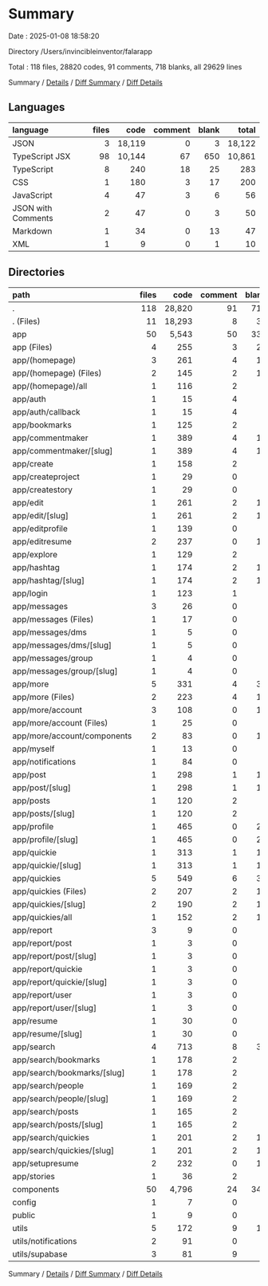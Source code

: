 # Summary

Date : 2025-01-08 18:58:20

Directory /Users/invincibleinventor/falarapp

Total : 118 files,  28820 codes, 91 comments, 718 blanks, all 29629 lines

Summary / [Details](details.md) / [Diff Summary](diff.md) / [Diff Details](diff-details.md)

## Languages
| language | files | code | comment | blank | total |
| :--- | ---: | ---: | ---: | ---: | ---: |
| JSON | 3 | 18,119 | 0 | 3 | 18,122 |
| TypeScript JSX | 98 | 10,144 | 67 | 650 | 10,861 |
| TypeScript | 8 | 240 | 18 | 25 | 283 |
| CSS | 1 | 180 | 3 | 17 | 200 |
| JavaScript | 4 | 47 | 3 | 6 | 56 |
| JSON with Comments | 2 | 47 | 0 | 3 | 50 |
| Markdown | 1 | 34 | 0 | 13 | 47 |
| XML | 1 | 9 | 0 | 1 | 10 |

## Directories
| path | files | code | comment | blank | total |
| :--- | ---: | ---: | ---: | ---: | ---: |
| . | 118 | 28,820 | 91 | 718 | 29,629 |
| . (Files) | 11 | 18,293 | 8 | 32 | 18,333 |
| app | 50 | 5,543 | 50 | 330 | 5,923 |
| app (Files) | 4 | 255 | 3 | 25 | 283 |
| app/(homepage) | 3 | 261 | 4 | 17 | 282 |
| app/(homepage) (Files) | 2 | 145 | 2 | 10 | 157 |
| app/(homepage)/all | 1 | 116 | 2 | 7 | 125 |
| app/auth | 1 | 15 | 4 | 5 | 24 |
| app/auth/callback | 1 | 15 | 4 | 5 | 24 |
| app/bookmarks | 1 | 125 | 2 | 4 | 131 |
| app/commentmaker | 1 | 389 | 4 | 19 | 412 |
| app/commentmaker/[slug] | 1 | 389 | 4 | 19 | 412 |
| app/create | 1 | 158 | 2 | 7 | 167 |
| app/createproject | 1 | 29 | 0 | 4 | 33 |
| app/createstory | 1 | 29 | 0 | 3 | 32 |
| app/edit | 1 | 261 | 2 | 15 | 278 |
| app/edit/[slug] | 1 | 261 | 2 | 15 | 278 |
| app/editprofile | 1 | 139 | 0 | 9 | 148 |
| app/editresume | 2 | 237 | 0 | 11 | 248 |
| app/explore | 1 | 129 | 2 | 7 | 138 |
| app/hashtag | 1 | 174 | 2 | 13 | 189 |
| app/hashtag/[slug] | 1 | 174 | 2 | 13 | 189 |
| app/login | 1 | 123 | 1 | 5 | 129 |
| app/messages | 3 | 26 | 0 | 5 | 31 |
| app/messages (Files) | 1 | 17 | 0 | 4 | 21 |
| app/messages/dms | 1 | 5 | 0 | 1 | 6 |
| app/messages/dms/[slug] | 1 | 5 | 0 | 1 | 6 |
| app/messages/group | 1 | 4 | 0 | 0 | 4 |
| app/messages/group/[slug] | 1 | 4 | 0 | 0 | 4 |
| app/more | 5 | 331 | 4 | 33 | 368 |
| app/more (Files) | 2 | 223 | 4 | 15 | 242 |
| app/more/account | 3 | 108 | 0 | 18 | 126 |
| app/more/account (Files) | 1 | 25 | 0 | 2 | 27 |
| app/more/account/components | 2 | 83 | 0 | 16 | 99 |
| app/myself | 1 | 13 | 0 | 2 | 15 |
| app/notifications | 1 | 84 | 0 | 2 | 86 |
| app/post | 1 | 298 | 1 | 13 | 312 |
| app/post/[slug] | 1 | 298 | 1 | 13 | 312 |
| app/posts | 1 | 120 | 2 | 5 | 127 |
| app/posts/[slug] | 1 | 120 | 2 | 5 | 127 |
| app/profile | 1 | 465 | 0 | 26 | 491 |
| app/profile/[slug] | 1 | 465 | 0 | 26 | 491 |
| app/quickie | 1 | 313 | 1 | 14 | 328 |
| app/quickie/[slug] | 1 | 313 | 1 | 14 | 328 |
| app/quickies | 5 | 549 | 6 | 38 | 593 |
| app/quickies (Files) | 2 | 207 | 2 | 14 | 223 |
| app/quickies/[slug] | 2 | 190 | 2 | 13 | 205 |
| app/quickies/all | 1 | 152 | 2 | 11 | 165 |
| app/report | 3 | 9 | 0 | 3 | 12 |
| app/report/post | 1 | 3 | 0 | 1 | 4 |
| app/report/post/[slug] | 1 | 3 | 0 | 1 | 4 |
| app/report/quickie | 1 | 3 | 0 | 1 | 4 |
| app/report/quickie/[slug] | 1 | 3 | 0 | 1 | 4 |
| app/report/user | 1 | 3 | 0 | 1 | 4 |
| app/report/user/[slug] | 1 | 3 | 0 | 1 | 4 |
| app/resume | 1 | 30 | 0 | 2 | 32 |
| app/resume/[slug] | 1 | 30 | 0 | 2 | 32 |
| app/search | 4 | 713 | 8 | 30 | 751 |
| app/search/bookmarks | 1 | 178 | 2 | 6 | 186 |
| app/search/bookmarks/[slug] | 1 | 178 | 2 | 6 | 186 |
| app/search/people | 1 | 169 | 2 | 6 | 177 |
| app/search/people/[slug] | 1 | 169 | 2 | 6 | 177 |
| app/search/posts | 1 | 165 | 2 | 8 | 175 |
| app/search/posts/[slug] | 1 | 165 | 2 | 8 | 175 |
| app/search/quickies | 1 | 201 | 2 | 10 | 213 |
| app/search/quickies/[slug] | 1 | 201 | 2 | 10 | 213 |
| app/setupresume | 2 | 232 | 0 | 12 | 244 |
| app/stories | 1 | 36 | 2 | 1 | 39 |
| components | 50 | 4,796 | 24 | 342 | 5,162 |
| config | 1 | 7 | 0 | 1 | 8 |
| public | 1 | 9 | 0 | 1 | 10 |
| utils | 5 | 172 | 9 | 12 | 193 |
| utils/notifications | 2 | 91 | 0 | 4 | 95 |
| utils/supabase | 3 | 81 | 9 | 8 | 98 |

Summary / [Details](details.md) / [Diff Summary](diff.md) / [Diff Details](diff-details.md)